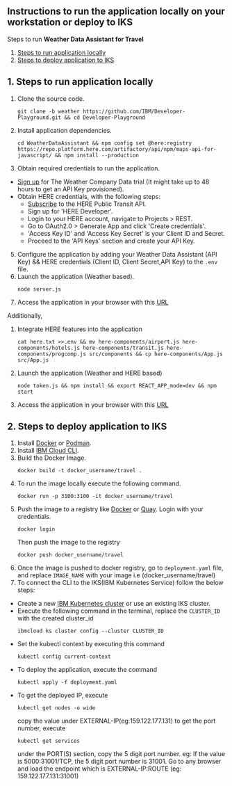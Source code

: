 ## Instructions to run the application locally on your workstation or deploy to IKS

Steps to run **Weather Data Assistant for Travel**
1. [Steps to run application locally](#1-steps-to-run-application-locally)
2. [Steps to deploy application to IKS](#2-steps-to-deploy-application-to-iks)

## 1. Steps to run application locally

1. Clone the source code.
    ``` 
    git clone -b weather https://github.com/IBM/Developer-Playground.git && cd Developer-Playground
    ```
3. Install application dependencies.
    ```
    cd WeatherDataAssistant && npm config set @here:registry https://repo.platform.here.com/artifactory/api/npm/maps-api-for-javascript/ && npm install --production
    ```
4. Obtain required credentials to run the application.
* [Sign up](https://epwt-www.mybluemix.net/software/support/trial/cst/welcomepage.wss?siteId=1525&tabId=4159&w=1&_ga=2.232934494.1143069578.1643043347-1238955782.1642421092) for The Weather Company Data trial (It might take up to 48 hours to get an API Key provisioned).
* Obtain HERE credentials, with the following steps:
  * [Subscribe](https://developer.here.com/sign-up?create=Freemium-Basic&keepState=true&step=account) to the HERE Public Transit API.
  * Sign up for 'HERE Developer'.
  * Login to your HERE account, navigate to Projects > REST.
  * Go to OAuth2.0 > Generate App and click 'Create credentials'.
  * 'Access Key ID' and 'Access Key Secret' is your Client ID and Secret.
  * Proceed to the 'API Keys' section and create your API Key.

5. Configure the application by adding your Weather Data Assistant (API Key) && HERE credentials (Client ID, Client Secret,API Key) to the `.env` file.
6. Launch the application (Weather based).
    ```
    node server.js
    ```
7. Access the application in your browser with this [URL](http://localhost:3100/)


Additionally,
1. Integrate HERE features into the application
    ```
    cat here.txt >>.env && mv here-components/airport.js here-components/hotels.js here-components/transit.js here-components/progcomp.js src/components && cp here-components/App.js src/App.js
    ```
9. Launch the application (Weather and HERE based)
    ```
    node token.js && npm install && export REACT_APP_mode=dev && npm start
    ```
10. Access the application in your browser with this [URL](http://localhost:3100/)



## 2. Steps to deploy application to IKS

1. Install [Docker](https://docs.docker.com/get-docker/) or [Podman](https://podman.io/getting-started/installation).
2. Install [IBM Cloud CLI](https://cloud.ibm.com/docs/cli?topic=cli-install-ibmcloud-cli).
3. Build the Docker Image. 
    ```
    docker build -t docker_username/travel .
    ```
3. To run the image locally execute the following command.
    ```
    docker run -p 3100:3100 -it docker_username/travel
    ```
4. Push the image to a registry like [Docker](https://hub.docker.com) or [Quay](quay.io). Login with your credentials.
    ```
    docker login
    ```
    Then push the image to the registry
    ```
    docker push docker_username/travel
    ```
5. Once the image is pushed to docker registry, go to `deployment.yaml` file, and replace `IMAGE_NAME` with your image i.e (docker_username/travel)
6. To connect the CLI to the IKS(IBM Kubernetes Service) follow the below steps:
* Create a new [IBM Kubernetes cluster](https://cloud.ibm.com/kubernetes/catalog/create) or use an existing IKS cluster.
* Execute the following command in the terminal, replace the `CLUSTER_ID` with the created cluster_id
    ```
    ibmcloud ks cluster config --cluster CLUSTER_ID
    ```
* Set the kubectl context by executing this command 
    ```
    kubectl config current-context
    ```
* To deploy the application, execute the command 
    ```
    kubectl apply -f deployment.yaml
    ```
* To get the deployed IP, execute 
    ```
    kubectl get nodes -o wide
    ```
    copy the value under EXTERNAL-IP(eg:159.122.177.131)
    to get the port number, execute 
    ```
    kubectl get services
    ```
    under the PORT(S) section, copy the 5 digit port number. eg: If the value is 5000:31001/TCP, the 5 digit port number is 31001. Go to any browser and load the endpoint which is EXTERNAL-IP:ROUTE (eg: 159.122.177.131:31001)
